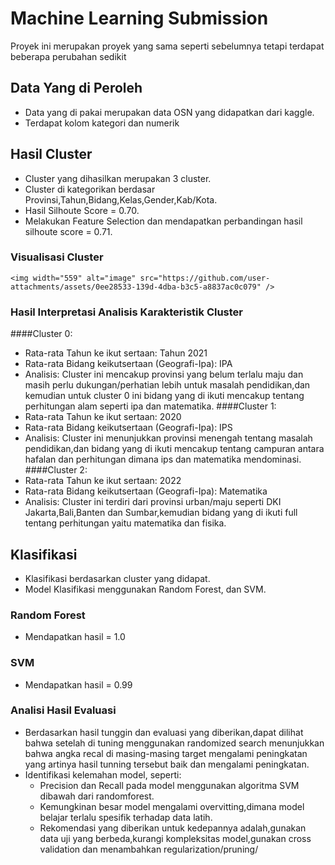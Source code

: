 # Machine Learning Submission
Proyek ini merupakan proyek yang sama seperti sebelumnya tetapi terdapat beberapa perubahan sedikit
## Data Yang di Peroleh
 - Data yang di pakai merupakan data OSN yang didapatkan dari kaggle.
 - Terdapat kolom kategori dan numerik


## Hasil Cluster
 - Cluster yang dihasilkan merupakan 3 cluster.
 - Cluster di kategorikan berdasar Provinsi,Tahun,Bidang,Kelas,Gender,Kab/Kota.
 - Hasil Silhoute Score = 0.70.
 - Melakukan Feature Selection dan mendapatkan perbandingan hasil silhoute score = 0.71.
### Visualisasi Cluster
```
<img width="559" alt="image" src="https://github.com/user-attachments/assets/0ee28533-139d-4dba-b3c5-a8837ac0c079" />
```
### Hasil Interpretasi Analisis Karakteristik Cluster 
####Cluster 0:
  - Rata-rata Tahun ke ikut sertaan: Tahun 2021
  - Rata-rata Bidang keikutsertaan (Geografi-Ipa): IPA
  - Analisis: Cluster ini mencakup provinsi yang belum terlalu maju dan masih perlu dukungan/perhatian lebih untuk masalah pendidikan,dan kemudian untuk cluster 0 ini bidang yang di ikuti mencakup tentang perhitungan alam seperti ipa dan matematika.
####Cluster 1:
  - Rata-rata Tahun ke ikut sertaan: 2020
  - Rata-rata Bidang keikutsertaan (Geografi-Ipa): IPS
  - Analisis: Cluster ini menunjukkan provinsi menengah tentang masalah pendidikan,dan bidang yang di ikuti mencakup tentang campuran antara hafalan dan perhitungan dimana ips dan matematika mendominasi.
####Cluster 2:
  - Rata-rata Tahun ke ikut sertaan: 2022
  - Rata-rata Bidang keikutsertaan (Geografi-Ipa): Matematika
  - Analisis: Cluster ini terdiri dari provinsi urban/maju seperti DKI Jakarta,Bali,Banten dan Sumbar,kemudian bidang yang di ikuti full tentang perhitungan yaitu matematika dan fisika.

## Klasifikasi
 - Klasifikasi berdasarkan cluster yang didapat.
 - Model Klasifikasi menggunakan Random Forest, dan SVM.
### Random Forest
 - Mendapatkan hasil = 1.0
### SVM
 - Mendapatkan hasil = 0.99
### Analisi Hasil Evaluasi
 - Berdasarkan hasil tunggin dan evaluasi yang diberikan,dapat dilihat bahwa setelah di tuning menggunakan randomized search menunjukkan bahwa angka recal di masing-masing target mengalami peningkatan yang artinya hasil tunning tersebut baik dan mengalami peningkatan.
 - Identifikasi kelemahan model, seperti:
   - Precision dan Recall pada model menggunakan algoritma SVM dibawah dari randomforest.
   - Kemungkinan besar model mengalami overvitting,dimana model belajar terlalu spesifik terhadap data latih.
   - Rekomendasi yang diberikan untuk kedepannya adalah,gunakan data uji yang berbeda,kurangi kompleksitas model,gunakan cross validation dan menambahkan regularization/pruning/ 

